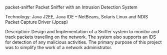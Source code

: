 packet-sniffer
Packet Sniffer with an Intrusion Detection System

Technology: Java J2EE, Java IDE – NetBeans, Solaris Linux and NDIS Packet Capture Driver (Jpcap)

Description: Design and Implementation of a Sniffer system to monitor and track packets travelling on the network. The system also supports an IDS for detection of any malicious activities. The primary purpose of this project was to simplify the work of a network administrator.
